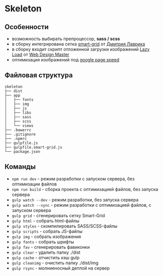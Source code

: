 # Skeleton

## Особенности

- возможность выбирать препроцессор, **sass / scss**
- в сборку интегрирована сетка [smart-grid](https://github.com/dmitry-lavrik/smart-grid) от [Дмитрия Лаврика](https://dmitrylavrik.ru/)
- в сборку входит скрипт отложенной загрузки изображений [Lazy Load](https://www.youtube.com/watch?v=lRu3e3Vbgy0) от [Web Design Master](https://webdesign-master.ru/)
- оптимизация изображений под [google page speed](https://developers.google.com/speed/pagespeed/insights/)

## Файловая структура

```
skeleton
├── dist
├── app
│   ├── fonts
│   ├── img
│   ├── js
│   ├── libs
│   ├── sass
│   ├── scss
│   └── views
├── .bowerrc
├── .gitignore
├── .npmrc
├── gulpfile.js
├── gulpfile.smart-grid.js
└── package.json
```

## Команды

- `npm run dev`   - режим разработки с запуском сервера, без оптимизации файлов
- `npm run build`  - сборка проекта с оптимизацией файлов, без запуска сервера
- `gulp watch --dev`   - режим разработки, без запуска сервера
- `gulp watch --sync`   - режим разработки с оптимизацией файлов, с запуском сервера
- `gulp grid`  - сгенерировать сетку Smart-Grid
- `gulp html`  - собрать html-файлы
- `gulp styles` - скомпилировать SASS/SCSS-файлы
- `gulp scripts` - собрать JS-файлы
- `gulp img`  -  собрать изображения
- `gulp fonts`  - собрать шрифты
- `gulp fav`  - сгенерировать фавиконки
- `gulp clear`   - удалить папку ./dist
- `gulp cache`    - отчистить кэш gulp
- `gulp cleanimg`  - очистить папку ./dist/img
- `gulp rsync`  - молниеносный деплой на сервер
